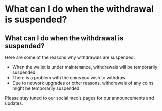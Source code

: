 # What can I do when the withdrawal is suspended?

## What can I do when the withdrawal is suspended?

Here are some of the reasons why withdrawals are suspended:

* When the wallet is under maintenance, withdrawals will be temporarily suspended.&#x20;
* There is a problem with the coins you wish to withdraw.
* Due to network upgrades or other reasons, withdrawals of any coins might be temporarily suspended.

Please stay tuned to our social media pages for our announcements and updates.
